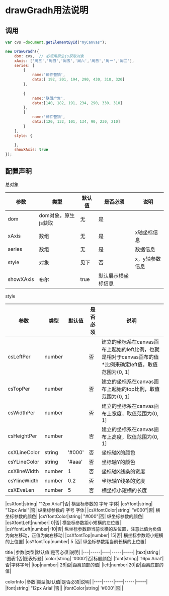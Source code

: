 # drawGradh用法说明

## 调用

```js
var cvs =document.getElementById("myCanvas");	

new DrawGradh({
	dom: cvs,  // 必须用原生js获取对象
	xAxis: ['周三','周四','周五','周六','周日','周一','周二'],
	series: [	
		{
            name:'邮件营销',
            data:[ 192, 201, 194, 290, 430, 310, 320]
        },
		
        {
            name:'联盟广告',
            data:[140, 182, 191, 234, 290, 330, 310]
        },
        {
            name:'邮件营销',
            data:[120, 132, 101, 134, 90, 230, 210]
        }
	],
	style: {
		
	},
	showXAxis: true
});
```


## 配置声明



总对象

|参数|类型|默认值|是否必须|说明|
|---|-----|----|-----|-----|
|dom|dom对象，原生js获取|无|是||
|xAxis|数组|无|是|x轴坐标信息|
|series|数组|无|是|数据信息|
|style|对象|见下|否|x，y轴参数信息|
|showXAxis|布尔|true|默认展示横坐标信息|




style

|参数|类型|默认值|是否必须|说明|
|---|-----|----|-----|-----|
|csLeftPer|number||否|建立的坐标系在canvas画布上起始的left比例，也就是相对于canvas画布的值*比例来确定left值，取值范围为(0, 1]|
|csTopPer|number||否|建立的坐标系在canvas画布上起始的top比例，取值范围为(0, 1]|
|csWidthPer|number||否|建立的坐标系在canvas画布上宽度，取值范围为(0, 1]|
|csHeightPer|number||否|建立的坐标系在canvas画布上高度，取值范围为(0, 1]|
|csXLineColor|string|'#000'|否| 坐标轴X的颜色|
|csYLineColor|string|'#aaa'|否| 坐标轴Y的颜色|
|csXlineWidth|number| 1|否| 坐标轴X线条的宽度|
|csYlineWidth|number| 0.2|否| 坐标轴Y线条的宽度|
|csXEveLen|number| 5|否| 横坐标小短横的长度|

|csXfont|string| "12px Arial"|否| 横坐标参数的 字号 字体|
|csYfont|string| "12px Arial"|否| 纵坐标参数的 字号 字体|
|csXfontColor|string| "#000"|否| 横坐标参数的颜色|
|csYfontColor|string| "#000"|否| 纵坐标参数的颜色|
|csXfontLeft|number| 0|否| 横坐标参数距小短横的左位置|
|csYfontLeft|number|-10|否|  纵坐标参数距当前长横的左位置，注意此值为负值为向左移动，正值为向右移动|
|csXfontTop|number| 15|否| 横坐标参数距小短横的上位置|
|csYfontTop|number| 5 |否| 纵坐标参数距当前长横的上位置|



title
|参数|类型|默认值|是否必须|说明|
|---|-----|----|-----|-----|
|text|string| '图表'|否|图表标题|
|color|string| '#000'|否|标题颜色|
|font|string| '16px Arial'|否|字体字号|
|top|number| 26|否|距离顶部的值|
|left|number|20|否|距离底部的值|

colorInfo 
|参数|类型|默认值|是否必须|说明|
|----|-----|----|-----|-----|
|font|string| '12px  Arial'|否||
|fontColor|string| '#000'|否||












